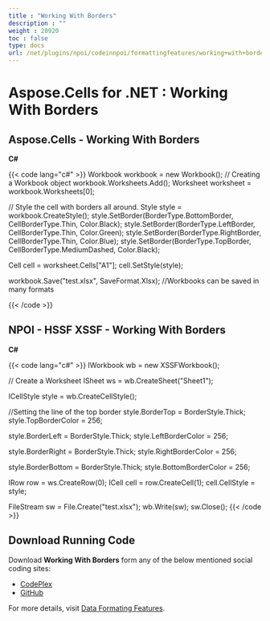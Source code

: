 ```yaml
---
title : "Working With Borders" 
description : "" 
weight : 20920 
toc : false
type: docs
url: /net/plugins/npoi/codeinnpoi/formattingfeatures/working+with+borders/
---
```


# Aspose.Cells for .NET : Working With Borders


## Aspose.Cells - Working With Borders

**C#**

{{< code lang="c#" >}}
Workbook workbook = new Workbook(); // Creating a Workbook object
workbook.Worksheets.Add();
Worksheet worksheet = workbook.Worksheets[0];

// Style the cell with borders all around.
Style style = workbook.CreateStyle();
style.SetBorder(BorderType.BottomBorder, CellBorderType.Thin, Color.Black);
style.SetBorder(BorderType.LeftBorder, CellBorderType.Thin, Color.Green);
style.SetBorder(BorderType.RightBorder, CellBorderType.Thin, Color.Blue);
style.SetBorder(BorderType.TopBorder, CellBorderType.MediumDashed, Color.Black);

Cell cell = worksheet.Cells["A1"];
cell.SetStyle(style);            

workbook.Save("test.xlsx", SaveFormat.Xlsx); //Workbooks can be saved in many formats

{{< /code >}}

## NPOI - HSSF XSSF - Working With Borders

**C#**

{{< code lang="c#" >}}
IWorkbook wb = new XSSFWorkbook();

// Create a Worksheet
ISheet ws = wb.CreateSheet("Sheet1");

ICellStyle style = wb.CreateCellStyle();

//Setting the line of the top border
style.BorderTop = BorderStyle.Thick;
style.TopBorderColor = 256;

style.BorderLeft = BorderStyle.Thick;
style.LeftBorderColor = 256;

style.BorderRight = BorderStyle.Thick;
style.RightBorderColor = 256;

style.BorderBottom = BorderStyle.Thick;
style.BottomBorderColor = 256;

IRow row = ws.CreateRow(0);
ICell cell = row.CreateCell(1);
cell.CellStyle = style;

FileStream sw = File.Create("test.xlsx");
wb.Write(sw);
sw.Close();
{{< /code >}}

## Download Running Code

Download **Working With Borders** form any of the below mentioned social coding sites:

*   [CodePlex](https://asposenpoi.codeplex.com/downloads/get/1508248)
*   [GitHub](https://github.com/aspose-cells/Aspose.Cells-for-.NET/releases/download/Aspose.Cells_Vs_NPOI_HWPF_and_XWPF_v1.1/Working.With.Borders.zip)

For more details, visit [Data Formating Features](http://www.aspose.com/docs/display/cellsjava/Working+with+Data+Formatting).

